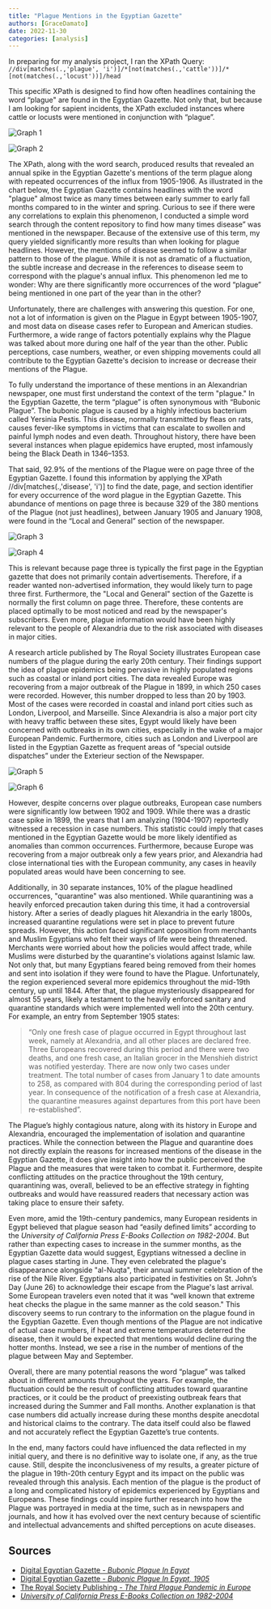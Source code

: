 ```yaml
---
title: "Plague Mentions in the Egyptian Gazette"
authors: [GraceDamato]
date: 2022-11-30
categories: [analysis]
---
```


In preparing for my analysis project, I ran the XPath Query: `//div[matches(.,'plague', 'i')]/*[not(matches(.,'cattle'))]/*[not(matches(.,'locust'))]/head`

This specific XPath is designed to find how often headlines containing the word “plague" are found in the Egyptian Gazette. Not only that, but because I am looking for sapient incidents, the XPath excluded instances where cattle or locusts were mentioned in conjunction with “plague”.

![Graph 1](Image1.png)

![Graph 2](Image2.png)

The XPath, along with the word search, produced results that revealed an annual spike in the Egyptian Gazette's mentions of the term plague along with repeated occurrences of the influx from 1905-1906. As illustrated in the chart below, the Egyptian Gazette contains headlines with the word "plague" almost twice as many times between early summer to early fall months compared to in the winter and spring. Curious to see if there were any correlations to explain this phenomenon, I conducted a simple word search through the content repository to find how many times disease” was mentioned in the newspaper. Because of the extensive use of this term, my query yielded significantly more results than when looking for plague headlines. However, the mentions of disease seemed to follow a similar pattern to those of the plague. While it is not as dramatic of a fluctuation, the subtle increase and decrease in the references to disease seem to correspond with the plague's annual influx. This phenomenon led me to wonder: Why are there significantly more occurrences of the word “plague” being mentioned in one part of the year than in the other?

Unfortunately, there are challenges with answering this question. For one, not a lot of information is given on the Plague in Egypt between 1905-1907, and most data on disease cases refer to European and American studies. Furthermore, a wide range of factors potentially explains why the Plague was talked about more during one half of the year than the other. Public perceptions, case numbers, weather, or even shipping movements could all contribute to the Egyptian Gazette's decision to increase or decrease their mentions of the Plague.

To fully understand the importance of these mentions in an Alexandrian newspaper, one must first understand the context of the term "plague." In the Egyptian Gazette, the term “plague” is often synonymous with “Bubonic Plague”. The bubonic plague is caused by a highly infectious bacterium called Yersinia Pestis. This disease, normally transmitted by fleas on rats, causes fever-like symptoms in victims that can escalate to swollen and painful lymph nodes and even death. Throughout history, there have been several instances when plague epidemics have erupted, most infamously being the Black Death in 1346–1353.

That said, 92.9% of the mentions of the Plague were on page three of the Egyptian Gazette. I found this information by applying the XPath //div[matches(.,'disease', 'i')] to find the date, page, and section identifier for every occurrence of the word plague in the Egyptian Gazette. This abundance of mentions on page three is because 329 of the 380 mentions of the Plague (not just headlines), between January 1905 and January 1908, were found in the “Local and General” section of the newspaper.

![Graph 3](Image3.png)

![Graph 4](Image4.png)

This is relevant because page three is typically the first page in the Egyptian gazette that does not primarily contain advertisements. Therefore, if a reader wanted non-advertised information, they would likely turn to page three first. Furthermore, the "Local and General" section of the Gazette is normally the first column on page three. Therefore, these contents are placed optimally to be most noticed and read by the newspaper's subscribers. Even more, plague information would have been highly relevant to the people of Alexandria due to the risk associated with diseases in major cities.

A research article published by The Royal Society illustrates European case numbers of the plague during the early 20th century. Their findings support the idea of plague epidemics being pervasive in highly populated regions such as coastal or inland port cities. The data revealed Europe was recovering from a major outbreak of the Plague in 1899, in which 250 cases were recorded. However, this number dropped to less than 20 by 1903. Most of the cases were recorded in coastal and inland port cities such as London, Liverpool, and Marseille. Since Alexandria is also a major port city with heavy traffic between these sites, Egypt would likely have been concerned with outbreaks in its own cities, especially in the wake of a major European Pandemic. Furthermore, cities such as London and Liverpool are listed in the Egyptian Gazette as frequent areas of “special outside dispatches” under the Exterieur section of the Newspaper.

![Graph 5](Image5.png)

![Graph 6](Image6.png)

However, despite concerns over plague outbreaks, European case numbers were significantly low between 1902 and 1909. While there was a drastic case spike in 1899, the years that I am analyzing (1904-1907) reportedly witnessed a recession in case numbers. This statistic could imply that cases mentioned in the Egyptian Gazette would be more likely identified as anomalies than common occurrences. Furthermore, because Europe was recovering from a major outbreak only a few years prior, and Alexandria had close international ties with the European community, any cases in heavily populated areas would have been concerning to see.

Additionally, in 30 separate instances, 10% of the plague headlined occurrences, "quarantine" was also mentioned. While quarantining was a heavily enforced precaution taken during this time, it had a controversial history. After a series of deadly plagues hit Alexandria in the early 1800s, increased quarantine regulations were set in place to prevent future spreads. However, this action faced significant opposition from merchants and Muslim Egyptians who felt their ways of life were being threatened. Merchants were worried about how the policies would affect trade, while Muslims were disturbed by the quarantine's violations against Islamic law. Not only that, but many Egyptians feared being removed from their homes and sent into isolation if they were found to have the Plague. Unfortunately, the region experienced several more epidemics throughout the mid-19th century, up until 1844. After that, the plague mysteriously disappeared for almost 55 years, likely a testament to the heavily enforced sanitary and quarantine standards which were implemented well into the 20th century. For example, an entry from September 1905 states:

>“Only one fresh case of plague occurred in Egypt throughout last week, namely at Alexandria, and all other places are declared free. Three Europeans recovered during this period and there were two deaths, and one fresh case, an Italian grocer in the Menshieh district was notified yesterday. There are now only two cases under treatment. The total number of cases from January 1 to date amounts to 258, as compared with 804 during the corresponding period of last year. In consequence of the notification of a fresh case at Alexandria, the quarantine measures against departures from this port have been re-established”.

The Plague’s highly contagious nature, along with its history in Europe and Alexandria, encouraged the implementation of isolation and quarantine practices. While the connection between the Plague and quarantine does not directly explain the reasons for increased mentions of the disease in the Egyptian Gazette, it does give insight into how the public perceived the Plague and the measures that were taken to combat it. Furthermore, despite conflicting attitudes on the practice throughout the 19th century, quarantining was, overall, believed to be an effective strategy in fighting outbreaks and would have reassured readers that necessary action was taking place to ensure their safety.

Even more, amid the 19th-century pandemics, many European residents in Egypt believed that plague season had “easily defined limits” according to the _University of California Press E-Books Collection on 1982-2004_. But rather than expecting cases to increase in the summer months, as the Egyptian Gazette data would suggest, Egyptians witnessed a decline in plague cases starting in June. They even celebrated the plague's disappearance alongside "al-Nuqta", their annual summer celebration of the rise of the Nile River. Egyptians also participated in festivities on St. John’s Day (June 26) to acknowledge their escape from the Plague's last arrival. Some European travelers even noted that it was “well known that extreme heat checks the plague in the same manner as the cold season." This discovery seems to run contrary to the information on the plague found in the Egyptian Gazette. Even though mentions of the Plague are not indicative of actual case numbers, if heat and extreme temperatures deterred the disease, then it would be expected that mentions would decline during the hotter months. Instead, we see a rise in the number of mentions of the plague between May and September.

Overall, there are many potential reasons the word “plague” was talked about in different amounts throughout the years. For example, the fluctuation could be the result of conflicting attitudes toward quarantine practices, or it could be the product of preexisting outbreak fears that increased during the Summer and Fall months. Another explanation is that case numbers did actually increase during these months despite anecdotal and historical claims to the contrary. The data itself could also be flawed and not accurately reflect the Egyptian Gazette’s true contents.

In the end, many factors could have influenced the data reflected in my initial query, and there is no definitive way to isolate one, if any, as the true cause. Still, despite the inconclusiveness of my results, a greater picture of the plague in 19th-20th century Egypt and its impact on the public was revealed through this analysis. Each mention of the plague is the product of a long and complicated history of epidemics experienced by Egyptians and Europeans. These findings could inspire further research into how the Plague was portrayed in media at the time, such as in newspapers and journals, and how it has evolved over the next century because of scientific and intellectual advancements and shifted perceptions on acute diseases.

## Sources

-  [Digital Egyptian Gazette - _Bubonic Plague In Egypt_](https://dig-eg-gaz.github.io/post/2016-11-06-cyr-bubonic-plague/)
- [Digital Egyptian Gazette - _Bubonic Plague In Egypt, 1905_](https://dig-eg-gaz.github.io/post/16-analysis-cyr/)
- [The Royal Society Publishing - _The Third Plague Pandemic in Europe_](https://royalsocietypublishing.org/doi/10.1098/rspb.2018.2429)
- [_University of California Press E-Books Collection on 1982-2004_](https://publishing.cdlib.org/ucpressebooks/view?docId=ft5t1nb3mq&chunk.id=d0e1179&toc.depth=1&toc.id=d0e1179&brand=ucpress)